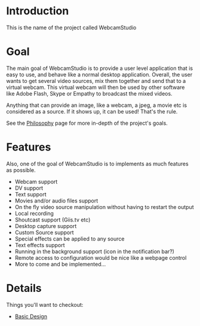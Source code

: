 # Introduction #

This is the name of the project called WebcamStudio

# Goal #

The main goal of WebcamStudio is to provide a user level application that is easy to use, and behave like a normal desktop application.  Overall, the user wants to get several video sources, mix them together and send that to a virtual webcam.  This virtual webcam will then be used by other software like Adobe Flash, Skype or Empathy to broadcast the mixed videos.

Anything that can provide an image, like a webcam, a jpeg, a movie etc is considered as a source. If it shows up, it can be used! That's the rule.

See the [Philosophy](Philosophy.md) page for more in-depth of the project's goals.

# Features #

Also, one of the goal of WebcamStudio is to implements as much features as possible.

  * Webcam support
  * DV support
  * Text support
  * Movies and/or audio files support
  * On the fly video source manipulation without having to restart the output
  * Local recording
  * Shoutcast support (Giis.tv etc)
  * Desktop capture support
  * Custom Source support
  * Special effects can be applied to any source
  * Text effects support
  * Running in the background support (icon in the notification bar?)
  * Remote access to configuration would be nice like a webpage control
  * More to come and be implemented...

# Details #

Things you'll want to checkout:

  * [Basic Design](BasicDesign.md)